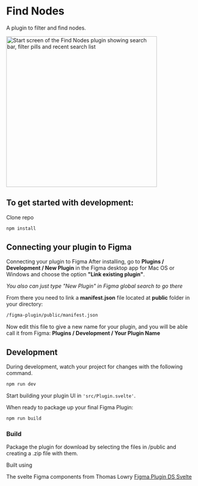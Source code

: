 # Find Nodes

A plugin to filter and find nodes. 

<img alt="Start screen of the Find Nodes plugin showing search bar, filter pills and recent search list" src="https://user-images.githubusercontent.com/24393597/172944895-6e1e92e1-d039-46ff-9b72-649eb8b335c7.png" height="400px">


## To get started with development:

Clone repo

```bash
npm install
```

## Connecting your plugin to Figma

Connecting your plugin to Figma
After installing, go to **Plugins / Development / New Plugin** in the Figma desktop app for Mac OS or Windows and choose the option **"Link existing plugin"**.

_You also can just type "New Plugin" in Figma global search to go there_

From there you need to link a **manifest.json** file located at **public** folder in your directory:

```bash
/figma-plugin/public/manifest.json
```

Now edit this file to give a new name for your plugin, and you will be able call it from Figma: **Plugins / Development / Your Plugin Name**

## Development

During development, watch your project for changes with the following command.

```bash
npm run dev
```

Start building your plugin UI in `'src/Plugin.svelte'`.



When ready to package up your final Figma Plugin:

```bash
npm run build
```

### Build
Package the plugin for download by selecting the files in /public and creating a .zip file with them.

Built using 

The svelte Figma components from Thomas Lowry [Figma Plugin DS Svelte](https://github.com/thomas-lowry/figma-plugin-ds-svelte)
